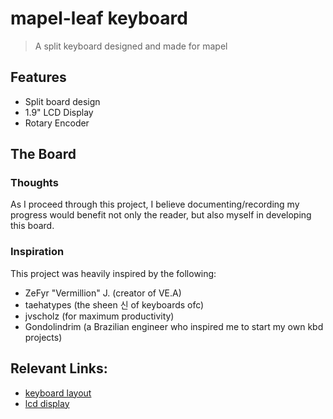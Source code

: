 # mapel-leaf keyboard
>A split keyboard designed and made for mapel
## Features
- Split board design
- 1.9" LCD Display
- Rotary Encoder

## The Board

### Thoughts
As I proceed through this project, I believe documenting/recording my progress would benefit not only the reader, but also myself in developing this board.

### Inspiration
This project was heavily inspired by the following:
- ZeFyr "Vermillion" J. (creator of VE.A)
- taehatypes (the sheen 신 of keyboards ofc)
- jvscholz (for maximum productivity)
- Gondolindrim (a Brazilian engineer who inspired me to start my own kbd projects)

## Relevant Links:
- [keyboard layout]
- [lcd display]



[keyboard layout]: http://www.keyboard-layout-editor.com/#/gists/9f315a3a825a15756603d0dcc6d4b08c
[lcd display]: https://www.waveshare.com/1.9inch-lcd-module.htm